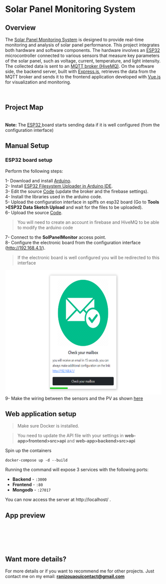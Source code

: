 # Solar Panel Monitoring System
## Overview
The <a href="https://github.com/ranizouaoui/solar-panel-monitoring/">Solar Panel Monitoring System</a> is designed to provide real-time monitoring and analysis of solar panel performance. This project integrates both hardware and software components. The hardware involves an <a href="https://www.espressif.com/en/products/socs/esp32">ESP32</a> microcontroller connected to various sensors that measure key parameters of the solar panel, such as voltage, current, temperature, and light intensity. The collected data is sent to an <a href="https://www.hivemq.com/">MQTT broker (HiveMQ)</a>. On the software side, the backend server, built with <a href="https://expressjs.com/">Express.js</a>, retrieves the data from the MQTT broker and sends it to the frontend application developed with <a href="https://vuejs.org/">Vue.js</a> for visualization and monitoring.

<div align="center"> 
<img src="https://github.com/ranizouaoui/solar-panel-monitoring/blob/main/pictures/home-interface.png" alt="" />
 </div>
 
## Project Map
<div align="center"> 
<img src="https://github.com/ranizouaoui/solar-panel-monitoring/blob/main/web-app/frontend/src/assets/pv-arch.gif" alt="" />
 </div>
<strong> Note:</strong> The <a href="https://www.espressif.com/en/products/socs/esp32" >ESP32 </a>board starts sending data if it is well configured (from the configuration interface)

 ## Manual Setup
 ### ESP32 board setup
 Perform the following steps:

 1- Download and install <a href="https://www.arduino.cc/">Arduino</a>.<br/>
 2- Install <a href="https://randomnerdtutorials.com/install-esp32-filesystem-uploader-arduino-ide/">ESP32 Filesystem Uploader in Arduino IDE</a>.<br/>
 3- Edit the source <a href="https://github.com/ranizouaoui/ESP32-Based-IoT-Tracking-System/blob/main/ESP-codes/Main-code/Main-code.ino">Code</a> (update the broker and the firebase settings).<br/>
 4- Install the libraries used in the arduino code.<br/>
 5- Upload the configuration interface in spiffs on esp32 board (Go to <strong> Tools >ESP32 Data Sketch Upload</strong> and wait for the files to be uploaded).<br/>
 6- Upload the source <a href="https://github.com/ranizouaoui/ESP32-Based-IoT-Tracking-System/blob/main/ESP-codes/Main-code/Main-code.ino">Code</a>. <br/>
 
 <blockquote> <p dir="auto">You will need to create an account in firebase and HiveMQ to be able to modify the arduino code</p></blockquote>

 7- Connect to the <strong>SolPanelMonitor</strong> access point. <br/>
 8- Configure the electronic board from the configuration interface (http://192.168.4.1/). <br/>
 
  <blockquote> <p dir="auto">If the electronic board is well configured you will be redirected to this interface</p></blockquote>
   <div align="center"> 
 <img src="https://github.com/ranizouaoui/ESP32-Based-IoT-Tracking-System/blob/main/pictures/configuration1.png" style="height: 400px;" alt="" />
 </div>
9- Make the wiring between the sensors and the PV as shown <a href="https://github.com/ranizouaoui/solar-panel-monitoring/blob/main/pictures/wiring.png">here</a>

## Web application setup

<blockquote>
<p dir="auto">Make sure Docker is installed.</p>
</blockquote>

<blockquote> <p dir="auto">You need to update the API file with your settings in <strong> web-app>frontend>src>api </strong> and <strong>web-app>backend>src>api</strong> </p></blockquote>
<p dir="auto">Spin up the containers</p>

```
docker-compose up -d --build
```
Running the command will expose 3 services with the following ports:
<ul dir="auto">

<li><strong>Backend</strong> - <code>:3000</code></li>
<li><strong>Frontend</strong> - <code>:80</code></li>
<li><strong>Mongodb</strong> - <code>:27017</code></li>
</ul>

You can now access the server at http://localhost/ .

## App preview
 
 <div align="center"> 
<img src="https://github.com/ranizouaoui/solar-panel-monitoring/blob/main/pictures/user-interface.png" alt="" />
 </div>
  <div align="center"> 
<img src="https://github.com/ranizouaoui/solar-panel-monitoring/blob/main/pictures/login-interface.png" alt="" />
 </div>
   <div align="center"> 
<img src="https://github.com/ranizouaoui/solar-panel-monitoring/blob/main/pictures/History-interface.png" alt="" />
 </div>
 <div align="center"> 
<img src="https://github.com/ranizouaoui/solar-panel-monitoring/blob/main/pictures/services-interface.png" alt="" />
 </div>
 
 ## Want more details?
 
 For more details or if you want to recommend me for other projects. Just contact me on my email: <strong> ranizouaouicontact@gmail.com </strong>
